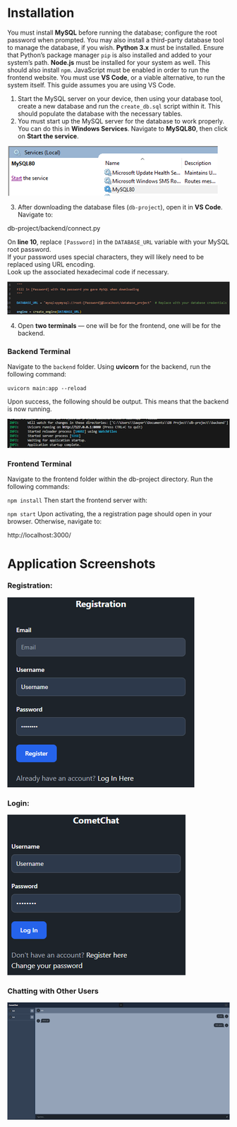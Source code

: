 # Installation

You must install **MySQL** before running the database; configure the root password when prompted. You may also install a third-party database tool to manage the database, if you wish. 
**Python 3.x** must be installed. Ensure that Python’s package manager `pip` is also installed and added to your system’s path. **Node.js** must be installed for your system as well. This should also install `npm`. JavaScript must be enabled in order to run the frontend website. You must use **VS Code**, or a viable alternative, to run the system itself. This guide assumes you are using VS Code.

1. Start the MySQL server on your device, then using your database tool, create a new database and run the `create_db.sql` script within it. This should populate the database with the necessary tables.
2. You must start up the MySQL server for the database to work properly. You can do this in **Windows Services**. Navigate to **MySQL80**, then click on **Start the service**.

![image1](https://github.com/MikaelSag/OnlineMessengerApp/blob/main/images/dbproj1.png?raw=true)

3. After downloading the database files (`db-project`), open it in **VS Code**. Navigate to:

db-project/backend/connect.py

On **line 10**, replace `[Password]` in the `DATABASE_URL` variable with your MySQL root password.  
If your password uses special characters, they will likely need to be replaced using URL encoding.  
Look up the associated hexadecimal code if necessary.

![image2](https://github.com/MikaelSag/OnlineMessengerApp/blob/main/images/dbproj2.png?raw=true)

4. Open **two terminals** — one will be for the frontend, one will be for the backend.

### Backend Terminal

Navigate to the `backend` folder. Using **uvicorn** for the backend, run the following command:

`uvicorn main:app --reload`

Upon success, the following should be output. This means that the backend is now running.

![image3](https://github.com/MikaelSag/OnlineMessengerApp/blob/main/images/dbproj3.png?raw=true)

### Frontend Terminal
Navigate to the frontend folder within the db-project directory. Run the following commands:

`npm install`
Then start the frontend server with:

`npm start`
Upon activating, the a registration page should open in your browser. Otherwise, navigate to:

http://localhost:3000/

# Application Screenshots
### Registration:
![registration](https://github.com/MikaelSag/OnlineMessengerApp/blob/main/images/dbproj6.png?raw=true)

### Login: 
![login](https://github.com/MikaelSag/OnlineMessengerApp/blob/main/images/dbproj4.png?raw=true)

### Chatting with Other Users
![chatting](https://github.com/MikaelSag/OnlineMessengerApp/blob/main/images/dbproj5.png?raw=true)
